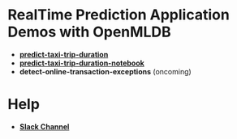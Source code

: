 # RealTime Prediction Application Demos with OpenMLDB

* [**predict-taxi-trip-duration**](https://github.com/4paradigm/DemoApps/tree/master/predict-taxi-trip-duration)
* [**predict-taxi-trip-duration-notebook**](https://github.com/4paradigm/DemoApps/blob/main/predict-taxi-trip-duration-nb/develop_ml_application_tour.ipynb)
* **detect-online-transaction-exceptions** (oncoming)

# Help

* [**Slack Channel**](https://join.slack.com/t/hybridsql-ws/shared_invite/zt-ozu3llie-K~hn9Ss1GZcFW2~K_L5sMg)
